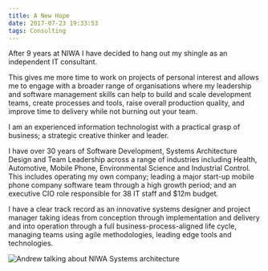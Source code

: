 ```yaml
---
title: A New Hope
date: 2017-07-23 19:33:53
tags: Consulting
---
```

After 9 years at NIWA I have decided to hang out my shingle as an independent IT consultant.

This gives me more time to work on projects of personal interest and allows me to engage with a broader range of organisations where my leadership and software management skills can help to build and scale development teams, create processes and tools, raise overall production quality, and improve time to delivery while not burning out your team.

I am an experienced information technologist with a practical grasp of business; a strategic creative thinker and leader.

I have over 30 years of Software Development, Systems Architecture Design and Team Leadership across a range of industries including Health, Automotive, Mobile Phone, Environmental Science and Industrial Control. This includes operating my own company; leading a major start-up mobile phone company software team through a high growth period; and an executive CIO role responsible for 38 IT staff and $12m budget.

I have a clear track record as an innovative systems designer and project manager taking ideas from conception through implementation and delivery and into operation through a full business-process-aligned life cycle, managing teams using agile methodologies, leading edge tools and technologies.

![Andrew talking about NIWA Systems architecture](/images/Andrew-CRI-Dev.jpg)
